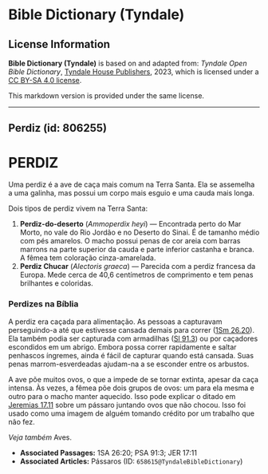 # Bible Dictionary (Tyndale)

## License Information

**Bible Dictionary (Tyndale)** is based on and adapted from: _Tyndale Open Bible Dictionary_, [Tyndale House Publishers](https://tyndaleopenresources.com/), 2023, which is licensed under a [CC BY-SA 4.0 license](https://creativecommons.org/licenses/by-sa/4.0/legalcode.en).

This markdown version is provided under the same license.



--------------------------------

## Perdiz (id: 806255)

PERDIZ
======

Uma perdiz é a ave de caça mais comum na Terra Santa. Ela se assemelha a uma galinha, mas possui um corpo mais esguio e uma cauda mais longa.

Dois tipos de perdiz vivem na Terra Santa:

1. **Perdiz\-do\-deserto** (*Ammoperdix heyi*) — Encontrada perto do Mar Morto, no vale do Rio Jordão e no Deserto do Sinai. É de tamanho médio com pés amarelos. O macho possui penas de cor areia com barras marrons na parte superior da cauda e parte inferior castanha e branca. A fêmea tem coloração cinza\-amarelada.
2. **Perdiz Chucar** (*Alectoris graeca*) — Parecida com a perdiz francesa da Europa. Mede cerca de 40,6 centímetros de comprimento e tem penas brilhantes e coloridas.

### Perdizes na Bíblia

A perdiz era caçada para alimentação. As pessoas a capturavam perseguindo\-a até que estivesse cansada demais para correr ([1Sm 26\.20](https://ref.ly/1Sam26:20)). Ela também podia ser capturada com armadilhas ([Sl 91\.3](https://ref.ly/Ps91:3)) ou por caçadores escondidos em um abrigo. Embora possa correr rapidamente e saltar penhascos íngremes, ainda é fácil de capturar quando está cansada. Suas penas marrom\-esverdeadas ajudam\-na a se esconder entre os arbustos.

A ave põe muitos ovos, o que a impede de se tornar extinta, apesar da caça intensa. Às vezes, a fêmea põe dois grupos de ovos: um para ela mesma e outro para o macho manter aquecido. Isso pode explicar o ditado em [Jeremias 17\.11](https://ref.ly/Jer17:11) sobre um pássaro juntando ovos que não chocou. Isso foi usado como uma imagem de alguém tomando crédito por um trabalho que não fez.

*Veja também* Aves.

* **Associated Passages:** 1SA 26:20; PSA 91:3; JER 17:11
* **Associated Articles:** Pássaros (ID: `658615@TyndaleBibleDictionary`)

